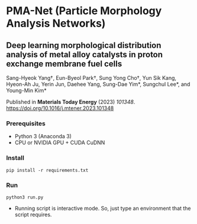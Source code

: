 # PMA-Net (Particle Morphology Analysis Networks)

## Deep learning morphological distribution analysis of metal alloy catalysts in proton exchange membrane fuel cells 

Sang-Hyeok Yang†, Eun-Byeol Park†, Sung Yong Cho†, Yun Sik Kang, Hyeon-Ah Ju, Yerin Jun, Daehee Yang, Sung-Dae Yim*, Sungchul Lee*, and Young-Min Kim*

Published in __Materials Today Energy__ (2023) _101348_. https://doi.org/10.1016/j.mtener.2023.101348


### Prerequisites
- Python 3 (Anaconda 3)
- CPU or NVIDIA GPU + CUDA CuDNN

### Install
```
pip install -r requirements.txt
```

### Run
```
python3 run.py
```
 - Running script is interactive mode. So, just type an environment that the script requires.
